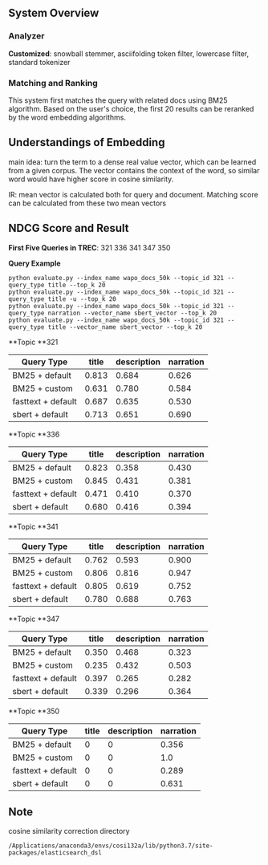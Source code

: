 ## System Overview

### Analyzer

**Customized**: snowball stemmer, asciifolding token filter, lowercase filter, standard tokenizer

### Matching and Ranking

This system first matches the query with related docs using BM25 algorithm. Based on the user's choice, the first 20 results can be reranked by the word embedding algorithms.

## Understandings of Embedding

main idea: turn the term to a dense real value vector, which can be learned from a given corpus. The vector contains the context of the word, so similar word would have higher score in cosine similarity.

IR: mean vector is calculated both for query and document. Matching score can be calculated from these two mean vectors

## NDCG Score and Result

**First Five Queries in TREC**: 321 336 341 347 350

**Query Example**

```
python evaluate.py --index_name wapo_docs_50k --topic_id 321 --query_type title --top_k 20
python evaluate.py --index_name wapo_docs_50k --topic_id 321 --query_type title -u --top_k 20
python evaluate.py --index_name wapo_docs_50k --topic_id 321 --query_type narration --vector_name sbert_vector --top_k 20
python evaluate.py --index_name wapo_docs_50k --topic_id 321 --query_type title --vector_name sbert_vector --top_k 20
```

**Topic **321

| Query Type         | title | description | narration |
| ------------------ | ----- | ----------- | --------- |
| BM25 + default     | 0.813 | 0.684       | 0.626     |
| BM25 + custom      | 0.631 | 0.780       | 0.584     |
| fasttext + default | 0.687 | 0.635       | 0.530     |
| sbert + default    | 0.713 | 0.651       | 0.690     |

**Topic **336

| Query Type         | title | description | narration |
| ------------------ | ----- | ----------- | --------- |
| BM25 + default     | 0.823 | 0.358       | 0.430     |
| BM25 + custom      | 0.845 | 0.431       | 0.381     |
| fasttext + default | 0.471 | 0.410       | 0.370     |
| sbert + default    | 0.680 | 0.416       | 0.394     |

**Topic **341

| Query Type         | title | description | narration |
| ------------------ | ----- | ----------- | --------- |
| BM25 + default     | 0.762 | 0.593       | 0.900     |
| BM25 + custom      | 0.806 | 0.816       | 0.947     |
| fasttext + default | 0.805 | 0.619       | 0.752     |
| sbert + default    | 0.780 | 0.688       | 0.763     |

**Topic **347

| Query Type         | title | description | narration |
| ------------------ | ----- | ----------- | --------- |
| BM25 + default     | 0.350 | 0.468       | 0.323     |
| BM25 + custom      | 0.235 | 0.432       | 0.503     |
| fasttext + default | 0.397 | 0.265       | 0.282     |
| sbert + default    | 0.339 | 0.296       | 0.364     |

**Topic **350

| Query Type         | title | description | narration |
| ------------------ | ----- | ----------- | --------- |
| BM25 + default     | 0     | 0           | 0.356     |
| BM25 + custom      | 0     | 0           | 1.0       |
| fasttext + default | 0     | 0           | 0.289     |
| sbert + default    | 0     | 0           | 0.631     |

## Note

cosine similarity correction directory

`/Applications/anaconda3/envs/cosi132a/lib/python3.7/site-packages/elasticsearch_dsl`
